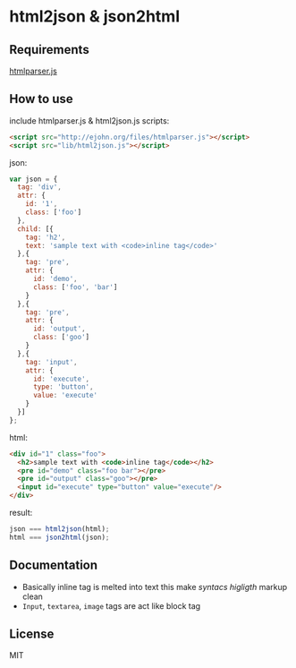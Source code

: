 # html2json & json2html

## Requirements

[htmlparser.js](https://github.com/blowsie/Pure-JavaScript-HTML5-Parser)

## How to use

include htmlparser.js & html2json.js scripts:

```html
<script src="http://ejohn.org/files/htmlparser.js"></script>
<script src="lib/html2json.js"></script>
```

json:

```javascript
var json = {
  tag: 'div',
  attr: {
    id: '1',
    class: ['foo']
  },
  child: [{
    tag: 'h2',
    text: 'sample text with <code>inline tag</code>'
  },{
    tag: 'pre',
    attr: {
      id: 'demo',
      class: ['foo', 'bar']
    }
  },{
    tag: 'pre',
    attr: {
      id: 'output',
      class: ['goo']
    }
  },{
    tag: 'input',
    attr: {
      id: 'execute',
      type: 'button',
      value: 'execute'
    }
  }]
};
```

html:

```html
<div id="1" class="foo">
  <h2>sample text with <code>inline tag</code></h2>
  <pre id="demo" class="foo bar"></pre>
  <pre id="output" class="goo"></pre>
  <input id="execute" type="button" value="execute"/>
</div>
```

result:

```javascript
json === html2json(html);
html === json2html(json);
```

## Documentation

- Basically inline tag is melted into text this make *syntacs higligth* markup clean
- `Input`, `textarea`, `image` tags are act like block tag

## License

MIT
